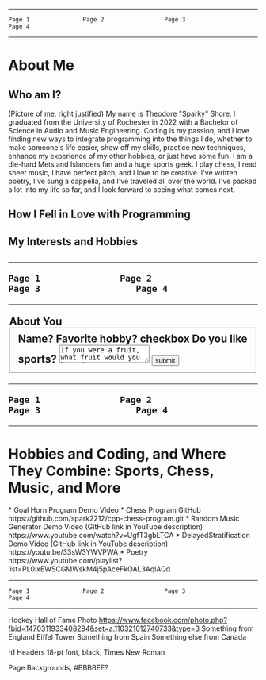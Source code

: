 <!-- Theme:

Page 1: About Me
Page 2: About You
Page 3: Hobbies and Coding Combine: Sports, Chess, Music, and More
Page 4: Places I've Been -->

<!-- Page 1 -->
-----------------------------------------------------------------------------------
    Page 1               Page 2                 Page 3                  Page 4
-----------------------------------------------------------------------------------

<h1>About Me</h1>
<h2>Who am I?</h2>
                                                (Picture of me, right justified)
    My name is Theodore "Sparky" Shore. I graduated from the University of Rochester in 2022 with a Bachelor of Science in Audio and Music Engineering. Coding is my passion, and I love finding new ways to integrate programming into the things I do, whether to make someone's life easier, show off my skills, practice new techniques, enhance my experience of my other hobbies, or just have some fun. I am a die-hard Mets and Islanders fan and a huge sports geek. I play chess, I read sheet music, I have perfect pitch, and I love to be creative. I've written poetry, I've sung a cappella, and I've traveled all over the world. I've packed a lot into my life so far, and I look forward to seeing what comes next.

<h2>How I Fell in Love with Programming</h2>

<h2>My Interests and Hobbies<h2>


<!-- Page 2 -->
-----------------------------------------------------------------------------------
    Page 1               Page 2                 Page 3                  Page 4
-----------------------------------------------------------------------------------

<form>
<legend>About You</legend>
<fieldset>
Name?
Favorite hobby?
checkbox Do you like sports?
<textarea>If you were a fruit, what fruit would you be and why?</textarea>
<button>submit</button>
</fieldset>
</form>

<!-- Page 3 -->
-----------------------------------------------------------------------------------
    Page 1               Page 2                 Page 3                  Page 4
-----------------------------------------------------------------------------------

<h1>Hobbies and Coding, and Where They Combine: Sports, Chess, Music, and More</h1>
    * Goal Horn Program Demo Video
    * Chess Program GitHub https://github.com/spark2212/cpp-chess-program.git
    * Random Music Generator Demo Video (GitHub link in YouTube description) https://www.youtube.com/watch?v=UgfT3gbLTCA
    * DelayedStratification Demo Video (GitHub link in YouTube description) https://youtu.be/33sW3YWVPWA
    * Poetry https://www.youtube.com/playlist?list=PL0ixEWSCGMWskM4j5pAceFkOAL3AqlAQd


<!-- Page 4 -->
-----------------------------------------------------------------------------------
    Page 1               Page 2                 Page 3                  Page 4
-----------------------------------------------------------------------------------
Hockey Hall of Fame Photo https://www.facebook.com/photo.php?fbid=1470311933408294&set=a.110321012740733&type=3
Something from England
Eiffel Tower
Something from Spain
Something else from Canada


h1 Headers
18-pt font, black, Times New Roman

Page Backgrounds, #BBBBEE?
